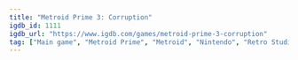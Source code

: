```yaml
---
title: "Metroid Prime 3: Corruption"
igdb_id: 1111
igdb_url: "https://www.igdb.com/games/metroid-prime-3-corruption"
tag: ["Main game", "Metroid Prime", "Metroid", "Nintendo", "Retro Studios", "Shooter", "Platform", "Adventure", "Single player", "First person", "Action", "Science fiction"]
---
```

